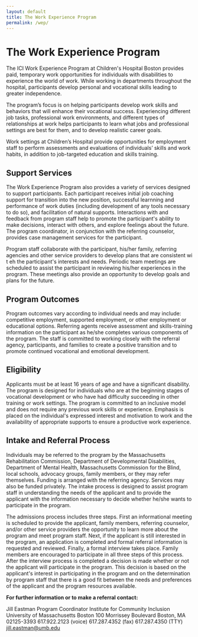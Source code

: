 ```yaml
---
layout: default
title: The Work Experience Program
permalink: /wep/
---
```

# The Work Experience Program 

The ICI Work Experience Program at Children's Hospital Boston provides paid, temporary work opportunities for individuals with disabilities to experience the world of work. While working in departments throughout the hospital, participants develop personal and vocational skills leading to greater independence. 

The program’s focus is on helping participants develop work skills and behaviors that will enhance their vocational success. Experiencing different job tasks, professional work environments, and different types of relationships at work helps participants to learn what jobs and professional settings are best for them, and to develop realistic career goals. 

Work settings at Children’s Hospital provide opportunities for employment staff to perform assessments and evaluations of individuals’ skills and work habits, in addition to job-targeted education and skills training. 

## Support Services

The Work Experience Program also provides a variety of services designed to support participants. Each participant receives initial job coaching support for transition into the new position, successful learnning and performance of work duties (including development of any tools necessary to do so), and facilitation of natural supports.  Interactions with and feedback from program staff help to promote the participant's ability to make decisions, interact with others, and explore feelings about the future. The program coordinator, in conjunction with the referring counselor, provides case management services for the participant. 

Program staff collaborate with the participant, his/her family, referring agencies and other service providers to develop plans that are consistent wi t eh the participant's interests and needs. Periodic team meetings are scheduled to assist the participant in reviewing his/her experiences in the program. These meetings also provide an opportunity to develop goals and plans for the future.

## Program Outcomes

Program outcomes vary according to individual needs and may include: competitive employment, supported employment, or other employment or educational options.  Referring agents receive assessment and skills-training information on the participant as he/she completes various components of the program. The staff is committed to working closely with the referral agency, participants, and families to create a positive transition and to promote continued vocational and emotional development.


## Eligibility

Applicants must be at least 16 years of age and have a significant disability. The program is designed for individuals who are at the beginning stages of vocational development or who have had difficulty succeeding in other training or work settings. The program is committed to an inclusive model and does not require any previous work skills or experience. Emphasis is placed on the individual's expressed interest and motivation to work and the availability of appropriate supports to ensure a productive work experience. 


## Intake and Referral Process

Individuals may be referred to the program by the Massachusetts Rehabilitation Commission, Department of Developmental Disabilities, Department of Mental Health, Massachusetts Commission for the Blind, local schools, advocacy groups, family members, or they may refer themselves. Funding is arranged with the referring agency.  Services may also be funded privately. The intake process is designed to assist program staff in understanding the needs of the applicant and to provide the applicant with the information necessary to decide whether he/she wants to participate in the program. 

The admissions process includes three steps. First an informational meeting is scheduled to provide the applicant, family members, referring counselor, and/or other service providers the opportunity to learn more about the program and meet program staff. Next, if the applicant is still interested in the program, an application is completed and formal referral information is requested and reviewed. Finally, a formal interview takes place. Family members are encouraged to participate in all three steps of this process.  After the interview process is completed a decision is made whether or not the applicant will participate in the program. This decision is based on the applicant's interest in participating in the program and on the determination by program staff that there is a good fit between the needs and preferences of the applicant and the program resources available. 


**For further information or to make a referral contact:**

Jill Eastman
Program Coordinator
Institute for Community Inclusion
University of Massachusetts Boston
100 Morrissey Boulevard
Boston, MA 02125-3393
617.922.2123 (voice)
617.287.4352 (fax)
617.287.4350 (TTY)
jill.eastman@umb.edu



